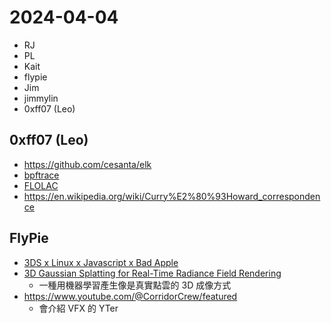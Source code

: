# 2024-04-04

- RJ
- PL
- Kait
- flypie
- Jim
- jimmylin
- 0xff07 (Leo)

## 0xff07 (Leo)

- https://github.com/cesanta/elk
- [bpftrace](https://github.com/bpftrace/bpftrace)
- [FLOLAC](https://flolac.iis.sinica.edu.tw/zh/2024/)
- https://en.wikipedia.org/wiki/Curry%E2%80%93Howard_correspondence

## FlyPie

- [3DS x Linux x Javascript x Bad Apple](https://flyskypie.github.io/blog/2022-12-03_3ds_linux_javascript_bad_apple/)
- [3D Gaussian Splatting for Real-Time Radiance Field Rendering](https://repo-sam.inria.fr/fungraph/3d-gaussian-splatting/)
  - 一種用機器學習產生像是真實點雲的 3D 成像方式
- https://www.youtube.com/@CorridorCrew/featured
  - 會介紹 VFX 的 YTer
